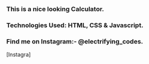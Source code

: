 ### This is a nice looking Calculator.

### Technologies Used: HTML, CSS & Javascript.

### Find me on Instagram:- @electrifying_codes.

[Instagra]